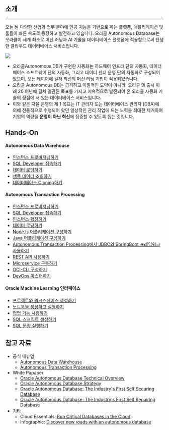 ## 소개

<p align="center><iframe width="560" height="315" src="https://www.youtube.com/embed/ZtK4_0ZEfTY" frameborder="0" allow="accelerometer; autoplay; encrypted-media; gyroscope; picture-in-picture" allowfullscreen></iframe></p>

---

오늘 날 다양한 산업과 업무 분야에 인공 지능을 기반으로 하는 플랫폼, 애플리케이션 및 툴들이 빠른 속도로 등장하고 발전하고 있습니다. 오라클 Autonomous Database는 오라클이 세계 최초로 머신 러닝과 AI 기술을 데이터베이스 플랫폼에 적용함으로써 탄생한 클라우드 데이터베이스 서비스입니다. 

![](https://github.com/oracle19c-cookbook/Autonomous/blob/master/ADB.png)

- 오라클Autonomous DB가 구현한 자동화는 하드웨어 인프라 단의 자동화, 데이터베이스 소프트웨어 단의 자동화, 그리고 데이터 센터 운영 단의 자동화로 구성되어 있으며, 모든 레이어에 걸쳐 최신의 머신 러닝 기법이 적용되었습니다. 
- 오라클 Autonomous DB는 급격하고 이질적인 도약이 아니라, 오라클 9i 출시 이래 20 여년에 걸쳐 일관된 목표를 가지고 지속적으로 발전되어 온 오라클 자동화 기술의 정점에 서 있는 데이터베이스 서비스입니다.
- 이와 같은 자율 운영의 제 1 목표는 IT 관리자 또는 데이터베이스 관리자 (DBA)에 의해 전통적으로 수행되어 왔던 일상적인 관리 작업에 드는 노력을 최대한 제거하여 기업의 역량을 **운영이 아닌 혁신**에 집중할 수 있도록 돕는 것입니다.

## Hands-On

#### Autonomous Data Warehouse 

- [인스턴스 프로비저닝하기](https://docs.oracle.com/en/cloud/paas/autonomous-data-warehouse-cloud/tutorial-getting-started-autonomous-db-adw/index.html)
- [SQL Developer 접속하기](https://www.oracle.com/webfolder/technetwork/tutorials/obe/cloud/adwc/obe_connecting_sql_developer_to_autonomous_data_warehouse_and_creating_tables/connecting_sql_dev_to_adw_and_creating_tables.html)
- [데이터 로딩하기](https://www.oracle.com/webfolder/technetwork/tutorials/obe/cloud/adwc/OBE_Loading%20Your%20Data/loading_your_data.html)
- [샘플 데이터 조회하기](https://www.oracle.com/webfolder/technetwork/tutorials/obe/cloud/adwc/OBE_Running%20a%20Query%20on%20Sample%20Data/running_a_query_on_sample_data.html)
- [데이터베이스 Cloning하기](https://docs.oracle.com/en/cloud/paas/autonomous-data-warehouse-cloud/tutorial-clone-autonomous-db/)

#### Autonomous Transaction Processing 

- [인스턴스 프로비저닝하기](https://oracle.github.io/learning-library/workshops/autonomous-transaction-processing/?page=LabGuide100ProvisionAnATPDatabase.md)
- [SQL Developer 접속하기](https://oracle.github.io/learning-library/workshops/autonomous-transaction-processing/?page=LabGuide200SecureConnectivityAndDataAccess.md)
- [인스턴스 확장하기](https://oracle.github.io/learning-library/workshops/autonomous-transaction-processing/?page=LabGuide300ScaleAnATP.md)
- [데이터 로딩하기](https://oracle.github.io/learning-library/workshops/autonomous-transaction-processing/?page=LabGuide400DataLoadingIntoATP.md)
- [Node.js 어플리케이션 구성하기](https://oracle.github.io/learning-library/workshops/autonomous-transaction-processing/?page=LabGuide500Configurenode.jsAppWithATP.md)
- [Java 어플리케이션 구성하기](https://oracle.github.io/learning-library/workshops/autonomous-transaction-processing/?page=LabGuide600ConfigureJavaAppWithATP.md)
- [Autonomous Transaction Processing에서 JDBC와 SpringBoot 프레임워크 사용하기](https://www.oracle.com/webfolder/technetwork/tutorials/obe/db/java/atp_jdbc_springboot/atp_springboot.html)
- [REST API 사용하기](https://oracle.github.io/learning-library/workshops/autonomous-transaction-processing/?page=LabGuide700WorkingWithRESTAPIs.md)
- [Microservice 구축하기](https://oracle.github.io/learning-library/workshops/autonomous-transaction-processing/?page=LabGuide800BuildingMicroservicesOnATP.md)
- [OCI-CLI 구성하기](https://oracle.github.io/learning-library/workshops/autonomous-transaction-processing/?page=LabGuide900ConfigureOCI-CLI.md)
- [DevOps 마스터하기](https://oracle.github.io/learning-library/workshops/autonomous-transaction-processing/?page=LabGuide1000AppDev.md)

#### Oracle Machine Learning 인터페이스

- [프로젝트와 워크스페이스 생성하기](https://www.oracle.com/webfolder/technetwork/tutorials/obe/cloud/oml/OMLPW-create-project-workspace/html/index.html)
- [노트북을 생성하고 실행하기](https://www.oracle.com/webfolder/technetwork/tutorials/obe/cloud/oml/OMLCR-create-run-notebooks/html/index.html)
- [협업 기능 사용하기](https://www.oracle.com/webfolder/technetwork/tutorials/obe/cloud/oml/OMLNB-collaborate-use-notebooks/html/index.html)
- [SQL 스크립트 생성하기](https://www.oracle.com/webfolder/technetwork/tutorials/obe/cloud/oml/OMLCQ-create-sql-scripts/html/index.html)
- [SQL 문장 실행하기](https://www.oracle.com/webfolder/technetwork/tutorials/obe/cloud/oml/OMLRS-run-sql-statements/html/index.html)

## 참고 자료

- 공식 매뉴얼
    - [Autonomous Data Warehouse](https://docs.oracle.com/en/cloud/paas/autonomous-data-warehouse-cloud/)
    - [Autonomous Transaction Processing](https://docs.oracle.com/en/cloud/paas/atp-cloud/index.html)
- White Papaper 
    - [Oracle Autonomous Database Technical Overview](https://www.oracle.com/a/ocom/docs/database/oracle-autonomous-database-technical-overview.pdf)
    - [Oracle Autonomous Database Strategy](https://www.oracle.com/a/ocom/docs/database/oracle-autonomous-database-strategy-wp.pdf)
    - [Oracle Autonomous Database: The Industry's First Self Securing Database](https://www.oracle.com/a/ocom/docs/database/autonomous-database-self-securing-wp.pdf)
    - [Oracle Autonomous Database: The Industry's First Self Repairing  Database](http://www.oracle.com/us/products/database/autonomous-database-self-repairing-5116047.pdf)
- 기타
    - Cloud Essentials: [Run Critical Databases in the Cloud](http://www.oracle.com/us/solutions/cloud-essentials-data-mgmt-3901529.pdf)
    - Infographic: [Discover new roads with an autonomous database](https://www.oracle.com/a/ocom/docs/cloud/do-more-with-oci-adb-Infographic.pdf)
